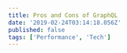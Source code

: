 ```yaml
---
title: Pros and Cons of GraphQL
date: '2019-02-24T03:14:18.056Z'
published: false
tags: ['Performance', 'Tech']
---
```

